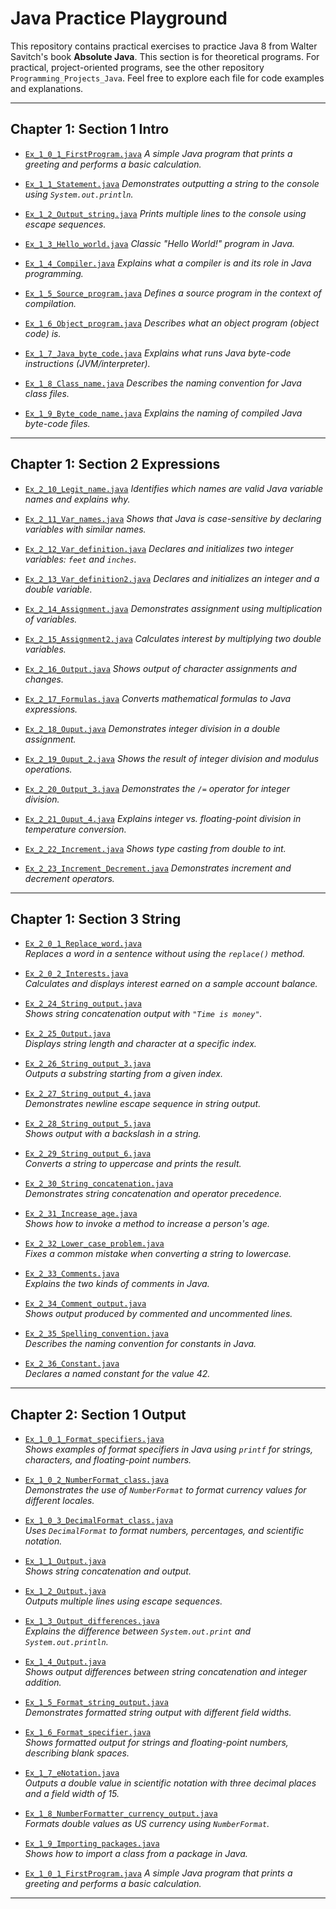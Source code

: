 # Java Practice Playground

This repository contains practical exercises to practice Java 8 from Walter Savitch's book **Absolute Java**.
This section is for theoretical programs.
For practical, project-oriented programs, see the other repository `Programming_Projects_Java`.
Feel free to explore each file for code examples and explanations.

---

## Chapter 1: Section 1 Intro

- [`Ex_1_0_1_FirstProgram.java`](src/chapter1/Section1_Intro/Ex_1_0_1_FirstProgram.java)
  *A simple Java program that prints a greeting and performs a basic calculation.*

- [`Ex_1_1_Statement.java`](src/chapter1/Section1_Intro/Ex_1_1_Statement.java)
  *Demonstrates outputting a string to the console using `System.out.println`.*

- [`Ex_1_2_Output_string.java`](src/chapter1/Section1_Intro/Ex_1_2_Output_string.java)
  *Prints multiple lines to the console using escape sequences.*

- [`Ex_1_3_Hello_world.java`](src/chapter1/Section1_Intro/Ex_1_3_Hello_world.java)
  *Classic "Hello World!" program in Java.*

- [`Ex_1_4_Compiler.java`](src/chapter1/Section1_Intro/Ex_1_4_Compiler.java)
  *Explains what a compiler is and its role in Java programming.*

- [`Ex_1_5_Source_program.java`](src/chapter1/Section1_Intro/Ex_1_5_Source_program.java)
  *Defines a source program in the context of compilation.*

- [`Ex_1_6_Object_program.java`](src/chapter1/Section1_Intro/Ex_1_6_Object_program.java)
  *Describes what an object program (object code) is.*

- [`Ex_1_7_Java_byte_code.java`](src/chapter1/Section1_Intro/Ex_1_7_Java_byte_code.java)
  *Explains what runs Java byte-code instructions (JVM/interpreter).*

- [`Ex_1_8_Class_name.java`](src/chapter1/Section1_Intro/Ex_1_8_Class_name.java)
  *Describes the naming convention for Java class files.*

- [`Ex_1_9_Byte_code_name.java`](src/chapter1/Section1_Intro/Ex_1_9_Byte_code_name.java)
  *Explains the naming of compiled Java byte-code files.*

---

## Chapter 1: Section 2 Expressions

- [`Ex_2_10_Legit_name.java`](src/chapter1/Section2_Expressions/Ex_2_10_Legit_name.java)
  *Identifies which names are valid Java variable names and explains why.*

- [`Ex_2_11_Var_names.java`](src/chapter1/Section2_Expressions/Ex_2_11_Var_names.java)
  *Shows that Java is case-sensitive by declaring variables with similar names.*

- [`Ex_2_12_Var_definition.java`](src/chapter1/Section2_Expressions/Ex_2_12_Var_definition.java) *Declares and initializes two integer variables: `feet` and `inches`.*

- [`Ex_2_13_Var_definition2.java`](src/chapter1/Section2_Expressions/Ex_2_13_Var_definition2.java)
  *Declares and initializes an integer and a double variable.*

- [`Ex_2_14_Assignment.java`](src/chapter1/Section2_Expressions/Ex_2_14_Assignment.java)
  *Demonstrates assignment using multiplication of variables.*

- [`Ex_2_15_Assignment2.java`](src/chapter1/Section2_Expressions/Ex_2_15_Assignment2.java)
  *Calculates interest by multiplying two double variables.*

- [`Ex_2_16_Output.java`](src/chapter1/Section2_Expressions/Ex_2_16_Output.java)
  *Shows output of character assignments and changes.*

- [`Ex_2_17_Formulas.java`](src/chapter1/Section2_Expressions/Ex_2_17_Formulas.java)
  *Converts mathematical formulas to Java expressions.*

- [`Ex_2_18_Ouput.java`](src/chapter1/Section2_Expressions/Ex_2_18_Ouput.java)
  *Demonstrates integer division in a double assignment.*

- [`Ex_2_19_Ouput_2.java`](src/chapter1/Section2_Expressions/Ex_2_19_Ouput_2.java)
  *Shows the result of integer division and modulus operations.*

- [`Ex_2_20_Output_3.java`](src/chapter1/Section2_Expressions/Ex_2_20_Output_3.java)
  *Demonstrates the `/=` operator for integer division.*

- [`Ex_2_21_Ouput_4.java`](src/chapter1/Section2_Expressions/Ex_2_21_Ouput_4.java)
  *Explains integer vs. floating-point division in temperature conversion.*

- [`Ex_2_22_Increment.java`](src/chapter1/Section2_Expressions/Ex_2_22_Increment.java)
  *Shows type casting from double to int.*

- [`Ex_2_23_Increment_Decrement.java`](src/chapter1/Section2_Expressions/Ex_2_23_Increment_Decrement.java)
  *Demonstrates increment and decrement operators.*

---

## Chapter 1: Section 3 String

- [`Ex_2_0_1_Replace_word.java`](src/chapter1/Section3_String/Ex_2_0_1_Replace_word.java)  
  *Replaces a word in a sentence without using the `replace()` method.*

- [`Ex_2_0_2_Interests.java`](src/chapter1/Section3_String/Ex_2_0_2_Interests.java)  
  *Calculates and displays interest earned on a sample account balance.*

- [`Ex_2_24_String_output.java`](src/chapter1/Section3_String/Ex_2_24_String_output.java)  
  *Shows string concatenation output with `"Time is money"`.*

- [`Ex_2_25_Output.java`](src/chapter1/Section3_String/Ex_2_25_Output.java)  
  *Displays string length and character at a specific index.*

- [`Ex_2_26_String_output_3.java`](src/chapter1/Section3_String/Ex_2_26_String_output_3.java)  
  *Outputs a substring starting from a given index.*

- [`Ex_2_27_String_output_4.java`](src/chapter1/Section3_String/Ex_2_27_String_output_4.java)  
  *Demonstrates newline escape sequence in string output.*

- [`Ex_2_28_String_output_5.java`](src/chapter1/Section3_String/Ex_2_28_String_output_5.java)  
  *Shows output with a backslash in a string.*

- [`Ex_2_29_String_output_6.java`](src/chapter1/Section3_String/Ex_2_29_String_output_6.java)  
  *Converts a string to uppercase and prints the result.*

- [`Ex_2_30_String_concatenation.java`](src/chapter1/Section3_String/Ex_2_30_String_concatenation.java)  
  *Demonstrates string concatenation and operator precedence.*

- [`Ex_2_31_Increase_age.java`](src/chapter1/Section3_String/Ex_2_31_Increase_age.java)  
  *Shows how to invoke a method to increase a person's age.*

- [`Ex_2_32_Lower_case_problem.java`](src/chapter1/Section3_String/Ex_2_32_Lower_case_problem.java)  
  *Fixes a common mistake when converting a string to lowercase.*

- [`Ex_2_33_Comments.java`](src/chapter1/Section3_String/Ex_2_33_Comments.java)  
  *Explains the two kinds of comments in Java.*

- [`Ex_2_34_Comment_output.java`](src/chapter1/Section3_String/Ex_2_34_Comment_output.java)  
  *Shows output produced by commented and uncommented lines.*

- [`Ex_2_35_Spelling_convention.java`](src/chapter1/Section3_String/Ex_2_35_Spelling_convention.java)  
  *Describes the naming convention for constants in Java.*

- [`Ex_2_36_Constant.java`](src/chapter1/Section3_String/Ex_2_36_Constant.java)  
  *Declares a named constant for the value 42.*

---

## Chapter 2: Section 1 Output

- [`Ex_1_0_1_Format_specifiers.java`](src/chapter2/Section1_Output/Ex_1_0_1_Format_specifiers.java)  
  *Shows examples of format specifiers in Java using `printf` for strings, characters, and floating-point numbers.*

- [`Ex_1_0_2_NumberFormat_class.java`](src/chapter2/Section1_Output/Ex_1_0_2_NumberFormat_class.java)  
  *Demonstrates the use of `NumberFormat` to format currency values for different locales.*

- [`Ex_1_0_3_DecimalFormat_class.java`](src/chapter2/Section1_Output/Ex_1_0_3_DecimalFormat_class.java)  
  *Uses `DecimalFormat` to format numbers, percentages, and scientific notation.*

- [`Ex_1_1_Output.java`](src/chapter2/Section1_Output/Ex_1_1_Output.java)  
  *Shows string concatenation and output.*

- [`Ex_1_2_Output.java`](src/chapter2/Section1_Output/Ex_1_2_Output.java)  
  *Outputs multiple lines using escape sequences.*

- [`Ex_1_3_Output_differences.java`](src/chapter2/Section1_Output/Ex_1_3_Output_differences.java)  
  *Explains the difference between `System.out.print` and `System.out.println`.*

- [`Ex_1_4_Output.java`](src/chapter2/Section1_Output/Ex_1_4_Output.java)  
  *Shows output differences between string concatenation and integer addition.*

- [`Ex_1_5_Format_string_output.java`](src/chapter2/Section1_Output/Ex_1_5_Format_string_output.java)  
  *Demonstrates formatted string output with different field widths.*

- [`Ex_1_6_Format_specifier.java`](src/chapter2/Section1_Output/Ex_1_6_Format_specifier.java)  
  *Shows formatted output for strings and floating-point numbers, describing blank spaces.*

- [`Ex_1_7_eNotation.java`](src/chapter2/Section1_Output/Ex_1_7_eNotation.java)  
  *Outputs a double value in scientific notation with three decimal places and a field width of 15.*

- [`Ex_1_8_NumberFormatter_currency_output.java`](src/chapter2/Section1_Output/Ex_1_8_NumberFormatter_currency_output.java)  
  *Formats double values as US currency using `NumberFormat`.*

- [`Ex_1_9_Importing_packages.java`](src/chapter2/Section1_Output/Ex_1_9_Importing_packages.java)  
  *Shows how to import a class from a package in Java.*

- [`Ex_1_0_1_FirstProgram.java`](src/chapter1/Section1_Intro/Ex_1_0_1_FirstProgram.java)
  *A simple Java program that prints a greeting and performs a basic calculation.*

---


